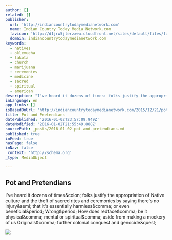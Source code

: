 ```yaml
---
author: []
related: []
publisher:
  url: 'http://indiancountrytodaymedianetwork.com'
  name: Indian Country Today Media Network.com
  favicon: 'http://d1jrw5jterzxwu.cloudfront.net/sites/default/files/favicon.ico'
  domain: indiancountrytodaymedianetwork.com
keywords:
  - natives
  - oklevueha
  - lakota
  - church
  - marijuana
  - ceremonies
  - medicine
  - sacred
  - spiritual
  - american
description: "I've heard it dozens of times: folks justify the appropriation of Native culture and the theft of sacred rites and ceremonies by saying there's no injury; that it's essentially harmless, or even beneficial. Wrong. How does redface, be it physical, mental or spiritual, aside from making a mockery of us Originals, further colonial conquest and genocide?"
inLanguage: en
app_links: []
isBasedOnUrl: 'http://indiancountrytodaymedianetwork.com/2015/12/21/pot-and-pretendians'
title: Pot and Pretendians
datePublished: '2016-01-02T23:57:09.949Z'
dateModified: '2016-01-02T21:55:49.888Z'
sourcePath: _posts/2016-01-02-pot-and-pretendians.md
published: true
inFeed: true
hasPage: false
inNav: false
_context: 'http://schema.org'
_type: MediaObject

---
```

<article style=""><h1>Pot and Pretendians</h1><p>I've heard it dozens of times&amp;colon; folks justify the appropriation of Native culture and the theft of sacred rites and ceremonies by saying there's no injury&amp;semi; that it's essentially harmless&amp;comma; or even beneficial&amp;period; Wrong&amp;period; How does redface&amp;comma; be it physical&amp;comma; mental or spiritual&amp;comma; aside from making a mockery of us Originals&amp;comma; further colonial conquest and genocide&amp;quest;</p><img src="http://d1jrw5jterzxwu.cloudfront.net/sites/default/files/styles/author_thumbnail_medium/public/author/screen_shot_2015-03-16_at_10.06.36_am.png?itok=DvZszypD" /></article>